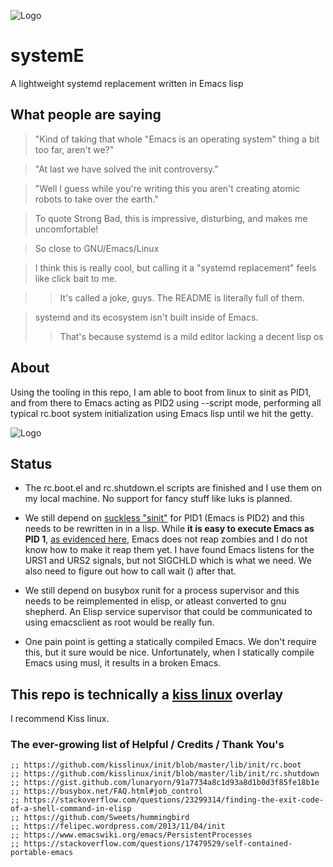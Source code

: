 ![Logo](emacs.png)

# systemE
A lightweight systemd replacement written in Emacs lisp

## What people are saying

> "Kind of taking that whole "Emacs is an operating system" thing a bit too far, aren't we?"

> "At last we have solved the init controversy."

> "Well I guess while you're writing this you aren't creating atomic robots to take over the earth."

> To quote Strong Bad, this is impressive, disturbing, and makes me uncomfortable!

> So close to GNU/Emacs/Linux

> I think this is really cool, but calling it a "systemd replacement" feels like click bait to me.

> > It's called a joke, guys.
> > The README is literally full of them.

> systemd and its ecosystem isn't built inside of Emacs.
> > That's because systemd is a mild editor lacking a decent lisp os

## About

Using the tooling in this repo, I am able to boot from linux to sinit as PID1, and from there to Emacs acting as PID2 using --script mode, performing all typical rc.boot system initialization using Emacs lisp until we hit the getty.

![Logo](screenshot.jpg)

## Status

- The rc.boot.el and rc.shutdown.el scripts are finished and I use them on my local machine. No support for fancy stuff like luks is planned.
- We still depend on [suckless "sinit"](https://core.suckless.org/sinit/) for PID1 (Emacs is PID2) and this needs to be rewritten in in a lisp. While **it is easy to execute Emacs as PID 1**, [as evidenced here](http://www.informatimago.com/linux/emacs-on-user-mode-linux.html), Emacs does not reap zombies and I do not know how to make it reap them yet. I have found Emacs listens for the URS1 and URS2 signals, but not SIGCHLD which is what we need. We also need to figure out how to call wait () after that.

- We still depend on busybox runit for a process supervisor and this needs to be reimplemented in elisp, or atleast converted to gnu shepherd. An Elisp service supervisor that could be communicated to using emacsclient as root would be really fun.

- One pain point is getting a statically compiled Emacs. We don't require this, but it sure would be nice. Unfortunately, when I statically compile Emacs using musl, it results in a broken Emacs.

## This repo is technically a [kiss linux](https://k1sslinux.org) overlay

I recommend Kiss linux.

### The ever-growing list of Helpful / Credits / Thank You's

```elisp
;; https://github.com/kisslinux/init/blob/master/lib/init/rc.boot
;; https://github.com/kisslinux/init/blob/master/lib/init/rc.shutdown
;; https://gist.github.com/lunaryorn/91a7734a8c1d93a8d1b0d3f85fe18b1e
;; https://busybox.net/FAQ.html#job_control
;; https://stackoverflow.com/questions/23299314/finding-the-exit-code-of-a-shell-command-in-elisp
;; https://github.com/Sweets/hummingbird
;; https://felipec.wordpress.com/2013/11/04/init
;; https://www.emacswiki.org/emacs/PersistentProcesses
;; https://stackoverflow.com/questions/17479529/self-contained-portable-emacs
```

